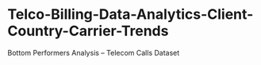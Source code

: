 # Telco-Billing-Data-Analytics-Client-Country-Carrier-Trends
Bottom Performers Analysis – Telecom Calls Dataset
